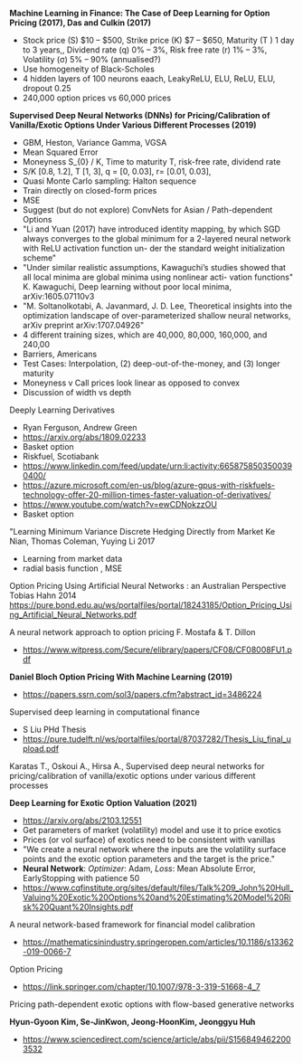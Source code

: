 **Machine Learning in Finance: The Case of Deep Learning for Option Pricing (2017), Das and Culkin (2017)**


+ Stock price (S) $10 – $500, Strike price (K) $7 – $650, Maturity (T ) 1 day to 3 years,, Dividend rate (q) 0% – 3%, Risk free rate (r) 1% – 3%, Volatility (σ) 5% – 90% (annualised?)
+ Use homogeneity of Black-Scholes
+ 4 hidden layers of 100 neurons eaach, LeakyReLU, ELU, ReLU, ELU, dropout 0.25
+ 240,000 option prices vs 60,000 prices

**Supervised Deep Neural Networks (DNNs) for Pricing/Calibration of Vanilla/Exotic Options Under Various Different Processes (2019)**   

+ GBM, Heston, Variance Gamma, VGSA
+ Mean Squared Error
+ Moneyness S_{0} / K, Time to maturity T, risk-free rate, dividend rate
+ S/K [0.8, 1.2], T [1, 3], q = [0, 0.03], r=  [0.01, 0.03],    
+ Quasi Monte Carlo sampling: Halton sequence
+ Train directly on closed-form prices
+ MSE
+ Suggest (but do not explore) ConvNets for Asian / Path-dependent Options
+ "Li and Yuan (2017) have introduced identity mapping, by which SGD always converges to
the global minimum for a 2-layered neural network with ReLU activation function un-
der the standard weight initialization scheme"
+ "Under similar realistic assumptions,
Kawaguchi’s studies showed that all local minima are global minima using nonlinear acti-
vation functions" K. Kawaguchi, Deep learning without poor local minima, arXiv:1605.07110v3
+ "M. Soltanolkotabi, A. Javanmard, J. D. Lee, Theoretical insights into the optimization landscape of over-parameterized shallow neural networks, arXiv preprint arXiv:1707.04926"
+ 4 different training sizes, which are 40,000, 80,000, 160,000, and 240,00
+ Barriers, Americans
+ Test Cases: Interpolation, (2) deep-out-of-the-money, and (3) longer maturity
+ Moneyness v Call prices look linear as opposed to convex
+ Discussion of width vs depth






Deeply Learning Derivatives
+ Ryan Ferguson, Andrew Green
+ https://arxiv.org/abs/1809.02233
+ Basket option
+ Riskfuel, Scotiabank
+ https://www.linkedin.com/feed/update/urn:li:activity:6658758503500390400/
+ https://azure.microsoft.com/en-us/blog/azure-gpus-with-riskfuels-technology-offer-20-million-times-faster-valuation-of-derivatives/
+ https://www.youtube.com/watch?v=ewCDNokzzOU
+ Basket option








"Learning Minimum Variance Discrete Hedging Directly from Market	Ke Nian, Thomas Coleman, Yuying Li	2017

+ Learning from market data
+ radial basis function , MSE



Option Pricing Using Artificial Neural Networks : an Australian Perspective	Tobias Hahn	2014	https://pure.bond.edu.au/ws/portalfiles/portal/18243185/Option_Pricing_Using_Artificial_Neural_Networks.pdf


A neural network approach to option pricing F. Mostafa & T. Dillon
+ https://www.witpress.com/Secure/elibrary/papers/CF08/CF08008FU1.pdf




**Daniel Bloch Option Pricing With Machine Learning (2019)**
+ https://papers.ssrn.com/sol3/papers.cfm?abstract_id=3486224


Supervised deep learning in computational finance
+ S Liu PHd Thesis
+ https://pure.tudelft.nl/ws/portalfiles/portal/87037282/Thesis_Liu_final_upload.pdf


Karatas T., Oskoui A., Hirsa A., Supervised deep neural networks for pricing/calibration of vanilla/exotic
options under various different processes

**Deep Learning for Exotic Option Valuation (2021)**

+ https://arxiv.org/abs/2103.12551
+ Get parameters of market (volatility) model and use it to price exotics
+ Prices (or vol surface) of exotics need to be consistent with vanillas
+ "We create a neural network where the inputs are the volatility surface points and the exotic option parameters and the target is the price."
+ **Neural Network**: *Optimizer*: Adam, *Loss*: Mean Absolute Error, EarlyStopping with patience 50
+ https://www.cqfinstitute.org/sites/default/files/Talk%209_John%20Hull_Valuing%20Exotic%20Options%20and%20Estimating%20Model%20Risk%20Quant%20Insights.pdf



A neural network-based framework for financial model calibration
+ https://mathematicsinindustry.springeropen.com/articles/10.1186/s13362-019-0066-7

Option Pricing
+ https://link.springer.com/chapter/10.1007/978-3-319-51668-4_7

Pricing path-dependent exotic options with flow-based generative networks

**Hyun-Gyoon Kim, Se-JinKwon, Jeong-HoonKim, Jeonggyu Huh**

+ https://www.sciencedirect.com/science/article/abs/pii/S1568494622003532